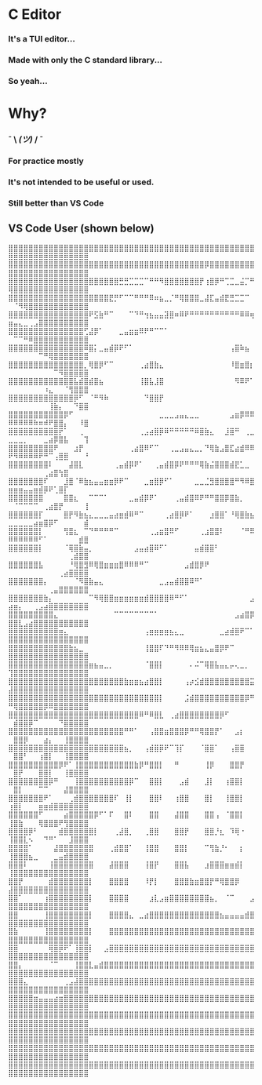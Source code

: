 # C Editor
### It's a TUI editor...
### Made with only the C standard library...
### So yeah...


# Why?
### ¯ \\ _(ツ)_ / ¯ 
### For practice mostly
### It's not intended to be useful or used.
### Still better than VS Code


## VS Code User (shown below)
⣿⣿⣿⣿⣿⣿⣿⣿⣿⣿⣿⣿⣿⣿⣿⣿⣿⣿⣿⣿⣿⣿⣿⣿⣿⣿⣿⣿⣿⣿⣿⣿⣿⣿⣿⣿⣿⣿⣿⣿⣿⣿⣿⣿⣿⣿⣿⣿⣿⣿⣿⣿⣿⣿⣿⣿⣿⣿⣿⣿⣿⣿⣿⣿⣿
⣿⣿⣿⣿⣿⣿⣿⣿⣿⣿⣿⣿⣿⣿⣿⣿⣿⣿⣿⣿⣿⣿⣿⣿⣿⣿⣿⣿⣿⣿⣿⣿⣿⣿⣿⣿⣿⣿⣿⡿⣿⣿⣿⣿⣿⣿⣿⣿⣿⣿⣿⣿⣿⣿⣿⣿⣿⣿⣿⣿⣿⣿⣿⣿⣿
⣿⣿⣿⣿⣿⣿⣿⣿⣿⣿⣿⣿⣿⣿⣿⣿⣿⣿⣿⣿⣿⣿⣛⣛⣉⣉⣉⠉⠛⠛⠻⣿⣿⣿⣿⣿⣿⣿⡟⢰⣿⡿⠛⢉⣉⣀⣬⡉⠛⢿⣿⣿⣿⣿⣿⣿⣿⣿⣿⣿⣿⣿⣿⣿⣿
⣿⣿⣿⣿⣿⣿⣿⣿⣿⣿⣿⣿⣿⣿⣿⣿⣿⣿⣿⣿⣟⡛⠋⠉⠉⠛⠛⠛⠿⠶⣦⣀⡈⠛⢿⣿⣿⣿⣀⣼⣏⣤⣾⣟⣛⣉⣉⠉⠀⠀⠈⠻⢿⣿⣿⣿⣿⣿⣿⣿⣿⣿⣿⣿⣿
⣿⣿⣿⣿⣿⣿⣿⣿⣿⣿⣿⣿⣿⣿⣿⣿⠟⣫⣷⠛⠉⠀⠀⠀⠉⠙⠛⢲⣦⣤⣤⣽⣿⠶⠿⠟⠛⠛⠛⠛⠛⠛⠛⠛⠛⠛⠿⠿⢶⣶⣤⣄⣀⢀⣠⣿⣿⣿⣿⣿⣿⣿⣿⣿⣿
⣿⣿⣿⣿⣿⣿⣿⣿⣿⣿⣿⣿⣿⣿⣿⢋⣼⡿⠁⠀⠀⠀⣀⣤⣶⣶⠿⠟⠛⠉⠉⠁⠀⠀⠀⠀⠀⠀⠀⠀⠀⠀⠀⠀⠀⠀⠀⠀⠀⠀⠉⠉⠛⠿⣿⣿⣿⣿⣿⣿⣿⣿⣿⣿⣿
⣿⣿⣿⣿⣿⣿⣿⣿⣿⣿⣿⣿⣿⣿⣿⠿⣿⡅⣀⣤⣾⡿⠟⠋⠁⠀⠀⠀⠀⠀⠀⠀⠀⠀⠀⠀⠀⠀⠀⠀⠀⠀⠀⠀⢠⣿⠷⣦⠀⠀⠀⠀⠀⠀⠀⠉⠛⢿⣿⣿⣿⣿⣿⣿⣿
⣿⣿⣿⣿⣿⣿⣿⣿⣿⣿⣿⣿⣿⣿⣿⡀⢿⣿⡿⠋⠉⠀⠀⠀⠀⠀⢀⣴⣿⣷⣄⠀⠀⠀⠀⠀⠀⠀⠀⠀⠀⠀⠀⠀⠸⣿⣶⣿⡆⠀⠀⠀⠀⠀⠀⠀⠀⠀⠉⠻⣿⣿⣿⣿⣿
⣿⣿⣿⣿⣿⣿⣿⣿⣿⣿⣿⣿⣿⣧⣾⣿⣾⣿⣦⠀⠀⠀⠀⠀⠀⠀⢸⣿⣧⣸⣿⠀⠀⠀⠀⠀⠀⠀⠀⠀⠀⠀⠀⠀⠀⠻⠿⠟⠁⠀⠀⠀⠀⠀⠀⠀⠰⣄⠀⠀⠈⢻⣿⣿⣿
⣿⣿⣿⣿⣿⣿⣿⣿⣿⣿⣿⣿⣿⡿⠋⠀⠈⠛⠻⠷⠀⠀⠀⠀⠀⠀⠀⠙⣿⣿⡟⠀⠀⠀⠀⠀⠀⠀⠀⠀⠀⠀⠀⠀⠀⠀⠀⠀⠀⠀⠀⠀⠀⠀⠀⠀⠀⢸⣷⡄⠀⠀⠙⣿⣿
⣿⣿⣿⣿⣿⣿⣿⣿⣿⣿⣿⡿⠋⠀⠀⠀⠀⠀⠀⠀⠀⠀⠀⠀⠀⠀⠀⠀⠀⠀⣀⣀⣀⣠⣤⣄⣀⣀⠀⠀⠀⠀⠀⠀⣠⣶⡿⠿⠿⠿⠿⠿⠿⠿⠷⠶⠾⠟⣿⣿⡄⠀⠀⠸⣿
⣿⣿⣿⣿⣿⣿⣿⣿⣿⣿⡟⠁⠀⠀⢀⠀⠀⠀⠀⠀⠀⠀⠀⠀⠀⠀⢀⣠⣴⣿⡿⠿⠛⠛⠛⠛⠛⠿⣿⣷⣄⠀⠀⣸⣿⠛⠀⢀⣀⣀⣀⣀⡀⠀⠀⠀⣀⣴⡿⣿⣧⠀⠀⠀⢹
⣿⣿⣿⣿⣿⣿⣿⣿⣿⠟⠀⠀⠀⣰⡟⠀⠀⠀⠀⠀⠀⠀⠀⠀⢀⣴⣿⠿⠋⠉⠀⠀⢀⣀⣠⣤⣄⣀⡀⠙⢿⣷⣠⣿⣏⣴⣾⠿⠿⠟⠻⠿⠿⠿⠿⠟⠛⠉⢠⣿⣿⠀⠀⠀⠘
⣿⣿⣿⣿⣿⣿⣿⣿⠇⠀⠀⠀⣼⣿⣇⠀⠀⠀⠀⠀⠀⢀⣤⣾⡿⠟⠁⠀⠀⢀⣤⣾⣿⡿⠟⠛⠛⠛⢿⣷⣬⣿⣿⣿⣾⣟⣁⣀⠀⠀⠀⠀⠀⠀⠀⠀⢀⣴⣿⢳⣿⠀⠀⠀⠀
⣿⣿⣿⣿⣿⣿⣿⠏⠀⠀⠀⣸⣿⠈⠿⣷⣦⣤⣤⣶⣶⡿⠟⠉⠀⠀⠀⣀⣶⣿⡿⠋⠁⠀⠀⠀⠀⣀⣀⣈⣻⣿⣿⣿⣿⠛⠻⠿⣿⣶⣶⣶⣤⣤⣶⣾⡿⠟⢁⣿⡏⠀⠀⠀⠀
⣿⣿⣿⣿⣿⣿⣿⠀⠀⠀⠀⣿⣿⣆⠀⠀⠉⠉⠉⠁⠀⠀⠀⠀⣀⣤⣾⡿⠟⠁⠀⠀⠀⢀⣤⣾⣿⠿⠟⠛⠛⣿⣿⡿⣿⣷⡀⠀⠀⠀⠈⠉⠉⠉⠉⠀⢀⣴⣿⡟⠀⠀⠀⠀⢸
⣿⣿⣿⣿⣿⣿⡏⠀⠀⠀⠀⣿⡟⠻⣷⣦⣄⣀⣀⣀⣤⣴⣶⣾⠿⠛⠉⠀⠀⠀⠀⢀⣴⣿⡿⠟⠁⠀⠀⠀⣰⣿⣿⠁⠘⢿⣿⣷⣦⣀⣀⣀⣀⣀⣴⣶⣿⡿⠋⠀⠀⠀⠀⠀⣾
⣿⣿⣿⣿⣿⣿⡇⠀⠀⠀⠀⢻⣿⣆⠀⠉⠙⠛⠛⠛⠛⠉⠀⠀⠀⠀⠀⠀⢀⣠⣶⣿⠿⠋⠀⠀⠀⠀⢀⣰⣿⣿⠇⠀⠀⠀⠈⠛⠿⠿⠿⠿⠿⠿⠿⠋⠁⠀⠀⠀⠀⠀⠀⣾⣿
⣿⣿⣿⣿⣿⣿⡇⠀⠀⠀⠀⠈⢿⣿⣷⣤⡀⠀⠀⠀⠀⠀⠀⠀⠀⣠⣤⣴⣿⠿⠋⠁⠀⠀⠀⠀⠀⣤⣾⣿⣿⠃⠀⠀⠀⠀⠀⠀⠀⠀⠀⠀⠀⠀⠀⠀⠀⠀⠀⠀⠀⢀⣾⣿⣿
⣿⣿⣿⣿⣿⣿⣧⠀⠀⠀⠀⠀⠘⢿⣿⣻⠿⢿⣿⣶⣶⣶⣿⠿⠿⠿⠛⠉⠀⠀⠀⠀⠀⠀⠀⣠⣾⣿⡿⠟⠀⠀⠀⠀⠀⠀⠀⠀⠀⠀⠀⠀⠀⠀⠀⠀⠀⠀⠀⢀⣴⣿⣿⣿⣿
⣿⣿⣿⣿⣿⣿⣿⡄⠀⠀⠀⠀⠀⠈⠻⣿⣷⣤⣄⠀⠀⠀⠀⠀⠀⠀⠀⠀⠀⠀⣀⣠⣤⣾⣿⣿⠿⠛⠁⠀⠀⠀⠀⠀⠀⠀⠀⠀⠀⠀⠀⠀⠀⠀⠀⠀⠀⢀⣤⣿⣿⣿⣿⣿⣿
⣿⣿⣿⣿⣿⣿⣿⣷⡄⠀⠀⠀⠀⠀⠀⠀⠉⠻⢿⣿⣿⣶⣶⣶⣶⣶⣶⣾⣿⣿⣿⣿⠿⠛⠋⠁⠀⠀⠀⠀⠀⠀⠀⠀⠀⠀⠀⠀⣠⣴⣶⡄⠀⠀⢀⣠⣴⣿⣿⣿⣿⣿⣿⣿⣿
⣿⣿⣿⣿⣿⣿⣿⣿⣿⣄⠀⠀⠀⠀⠀⠀⠀⠀⠀⠀⠀⠉⠉⠉⠉⠉⠉⠉⠉⠁⠀⠀⠀⠀⠀⠀⠀⠀⠀⠀⠀⠀⠀⠀⠀⣠⣴⣿⡿⣿⣿⣇⣠⣴⣿⣿⣿⣿⣿⣿⣿⣿⣿⣿⣿
⣿⣿⣿⣿⣿⣿⣿⣿⣿⣿⣶⣄⠀⠀⠀⠀⠀⠀⠀⠀⠀⠀⠀⠀⠀⠀⠀⢠⣶⣶⣶⣶⣦⣄⣀⠀⠀⠀⠀⠀⠀⠀⣀⣴⣾⣿⠟⠉⠁⣿⣿⣿⣿⣿⣿⣿⣿⣿⣿⣿⣿⣿⣿⣿⣿
⣿⣿⣿⣿⣿⣿⣿⣿⣿⣿⣿⣿⣷⣦⣀⠀⠀⠀⠀⠀⠀⠀⠀⠀⠀⠀⠀⢸⣿⣿⠏⠙⠛⠻⠿⠿⢿⣶⣦⣄⣤⣿⡿⠟⠉⠀⠀⠀⠀⣿⣿⣿⣿⣿⣿⣿⣿⣿⣿⣿⣿⣿⣿⣿⣿
⣿⣿⣿⣿⣿⣿⣿⣿⣿⣿⣿⣿⣿⣿⣿⣿⣶⣦⣤⣀⡀⠀⠀⠀⠀⠀⠀⠈⣿⣿⡇⠀⠀⠀⠀⠀⠄⠬⠉⢿⣿⣧⣤⣄⡤⢄⣀⡀⠀⢹⣿⣿⣿⣿⣿⣿⣿⣿⣿⣿⣿⣿⣿⣿⣿
⣿⣿⣿⣿⣿⣿⣿⣿⣿⣿⣿⣿⣿⣿⣿⣿⣿⣿⣿⣿⣿⣿⣿⣷⣶⣶⣦⣴⣿⣿⡇⠀⠀⠀⠀⢠⡴⣪⣾⣿⣿⣿⣿⣿⣿⣿⣿⣿⣭⣼⣿⣿⣿⣿⣿⣿⣿⣿⣿⣿⣿⣿⣿⣿⣿
⣿⣿⣿⣿⣿⣿⣿⣿⣿⣿⣿⣿⣿⣿⣿⣿⣿⣿⣿⣿⣿⣿⣿⣿⣿⣿⣿⣿⣿⣿⡇⠀⠀⠀⠀⣨⣾⣿⣿⣿⣿⣿⣿⣿⣿⣿⣿⡿⠛⠛⢿⣿⣿⣿⣿⣿⡿⠿⣿⣿⣿⣿⣿⣿⣿
⣿⣿⣿⣿⣿⣿⣿⣿⣿⣿⣿⣿⣿⣿⣿⣿⣿⣿⣿⣿⣿⣿⣿⣿⣿⣿⠿⠛⠿⣿⣇⠀⢀⣴⣿⣿⣿⣿⣿⣿⣿⣿⡿⠋⠀⠀⠀⠀⠀⠀⣾⣿⣿⡿⠉⠀⠀⠀⠀⠙⣿⣿⣿⣿⣿
⣿⣿⣿⣿⣿⣿⣿⣿⣿⣿⣿⣿⣿⣿⣿⣿⣿⣿⣿⣿⣿⣿⣿⠛⠛⠁⠀⠀⢠⣿⣿⣶⣿⣿⣿⡿⠛⠛⢿⣿⣿⡟⠁⠀⠀⣠⡆⠀⠀⠀⣿⣿⡿⠀⠀⠀⣴⡄⠀⠀⢸⣿⣿⣿⣿
⣿⣿⣿⣿⣿⣿⣿⣿⣿⣿⣿⣿⣿⣿⣿⣿⣿⣿⣿⣿⣿⣿⣿⣦⡀⠀⠀⢠⣾⣿⡿⠟⠉⢹⡏⠀⠀⠀⠈⣿⣿⠁⠀⠀⢠⣿⣿⠀⠀⠀⣿⣿⠃⠀⠀⢰⣿⡇⠀⠀⢸⣿⣿⣿⣿
⣿⣿⣿⣿⣿⣿⣿⣿⣿⣿⡿⠟⠁⢸⣿⣿⣿⣿⣿⣿⣿⣿⣿⣿⣿⣷⡿⠛⣿⣿⡇⠀⠀⠛⠀⠀⠀⠀⠀⢸⡿⠀⠀⠀⣿⣿⡟⠀⠀⠀⣿⡟⠀⠀⠀⣿⣿⡇⠀⠀⢸⣿⣿⣿⣿
⣿⣿⣿⣿⣿⣿⣿⣿⡿⠛⠀⠀⠀⢸⣿⣿⣿⣿⣿⣿⣿⣿⣿⣿⡿⠉⠀⠀⣿⣿⡇⠀⠀⠀⣠⣾⠀⠀⠀⣸⡇⠀⠀⢰⣿⣿⡇⠀⠀⠀⣿⡇⠀⠀⠀⠉⠉⠀⠀⠀⣼⣿⣿⣿⣿
⣿⣿⣿⣿⣿⣿⣿⠟⠁⠀⠀⠀⢀⣾⣿⣿⣿⣿⣿⣿⣿⠏⠀⢸⡇⠀⠀⠀⣿⣿⠇⠀⠀⢰⣿⣿⠀⠀⠀⣿⡇⠀⠀⢸⣿⣿⡇⠀⠀⢰⣿⡇⠀⠀⠀⣶⣶⣾⣿⣿⣿⣿⣿⣿⣿
⣿⣿⣿⣿⣿⣿⠋⠀⠀⠀⠀⣴⣿⣿⣿⣿⣿⡿⠋⠁⠏⠀⠀⣿⠇⠀⠀⠀⣿⣿⠀⠀⠀⣼⣿⣿⠀⠀⠀⣿⣿⢠⠀⠈⣿⣿⡇⠀⠀⢸⣿⣷⠀⠀⠀⢿⣿⣿⣿⠟⢻⣿⣿⣿⣿
⣿⣿⣿⣿⡿⠃⠀⠀⠀⠀⣾⣿⣿⣿⣿⣿⣿⡇⠀⠀⠀⢀⣼⣿⡀⠀⠀⢀⣿⣿⠀⠀⠀⣿⣿⡟⠀⠀⠀⣿⣿⡘⣆⠀⠹⢿⠐⠀⠀⢸⣿⣿⣇⠢⠀⠀⠙⠛⠁⠀⠀⣸⣿⣿⣿
⣿⣿⣿⣿⠁⠀⠀⠀⠀⣼⣿⣿⣿⣿⣿⣿⣿⠀⠀⠀⢀⣾⣿⣿⠁⠀⠀⢸⣿⣿⠀⠀⠀⣿⣿⡇⠀⠀⠀⠉⢻⣷⡘⠂⠀⠀⡆⠀⠀⢸⣿⣿⣿⣦⣀⠀⠀⠀⣀⣤⣾⣿⣿⣿⣿
⣿⣿⣿⠇⠀⠀⠀⠀⢸⣿⣿⣿⣿⣿⣿⣿⣿⠀⠀⠀⣼⣿⣿⣿⠀⠀⠀⢸⣿⡟⠀⠀⠀⣿⣿⣧⠀⠀⠀⣰⣿⣿⣿⣶⣶⣾⡇⠀⠀⢸⣿⣿⣿⣿⣿⣿⣿⣿⣿⣿⣿⣿⣿⣿⣿
⣿⣿⡟⠀⠀⠀⠀⠀⣾⣿⣿⣿⣿⣿⣿⣿⡇⠀⠀⠀⣿⣿⣿⣿⠀⠀⠀⠸⡟⡇⠀⠀⠀⣿⣿⣿⣷⣶⣿⣿⡟⠛⢿⣿⣿⡿⠀⠀⠀⣼⣿⣿⣿⣿⣿⣿⣿⣿⣿⣿⣿⣿⣿⣿⣿
⣿⣿⠁⠀⠀⠀⠀⢰⣿⣿⣿⣿⣿⣿⣿⣿⡇⠀⠀⠀⣿⣿⣿⣿⠀⠀⠀⠀⣰⣇⣠⣶⣿⣿⣿⣿⣿⣿⣿⣿⣦⡀⠀⠈⠉⠀⠀⠀⣠⣿⣿⣿⣿⣿⣿⣿⣿⣿⣿⣿⣿⣿⣿⣿⣿
⣿⣿⠀⠀⠀⠀⠀⢸⣿⣿⣿⣿⣿⣿⣿⣿⡇⠀⠀⠀⣿⣿⣿⣿⣄⠀⣀⣴⣿⣿⣿⣿⣿⣿⣿⣿⣿⣿⣿⣿⣿⣿⣦⣤⣤⣤⣤⣾⣿⣿⣿⣿⣿⣿⣿⣿⣿⣿⣿⣿⣿⣿⣿⣿⣿
⣿⣷⠀⠀⠀⠀⠀⢸⣿⣿⣿⣿⣿⣿⣿⣿⡇⠀⠀⠀⣿⣿⣿⣿⣿⣿⣿⣿⣿⣿⣿⣿⣿⣿⣿⣿⣿⣿⣿⣿⣿⣿⣿⣿⣿⣿⣿⣿⣿⣿⣿⣿⣿⣿⣿⣿⣿⣿⣿⣿⣿⣿⣿⣿⣿
⣿⣿⠀⠀⠀⠀⠀⠀⢿⣿⡿⠟⠁⢸⣿⣿⡇⠀⠀⣠⣿⣿⣿⣿⣿⣿⣿⣿⣿⣿⣿⣿⣿⣿⣿⣿⣿⣿⣿⣿⣿⣿⣿⣿⣿⣿⣿⣿⣿⣿⣿⣿⣿⣿⣿⣿⣿⣿⣿⣿⣿⣿⣿⣿⣿
⣿⣿⡄⠀⠀⠀⠀⠀⠈⠉⠀⠀⠀⢸⣿⣿⣇⣤⣾⣿⣿⣿⣿⣿⣿⣿⣿⣿⣿⣿⣿⣿⣿⣿⣿⣿⣿⣿⣿⣿⣿⣿⣿⣿⣿⣿⣿⣿⣿⣿⣿⣿⣿⣿⣿⣿⣿⣿⣿⣿⣿⣿⣿⣿⣿
⣿⣿⣿⣄⠀⠀⠀⠀⠀⠀⠀⢀⣠⣼⣿⣿⣿⣿⣿⣿⣿⣿⣿⣿⣿⣿⣿⣿⣿⣿⣿⣿⣿⣿⣿⣿⣿⣿⣿⣿⣿⣿⣿⣿⣿⣿⣿⣿⣿⣿⣿⣿⣿⣿⣿⣿⣿⣿⣿⣿⣿⣿⣿⣿⣿
⣿⣿⣿⣿⣿⣶⣤⣤⣤⣴⣶⣿⣿⣿⣿⣿⣿⣿⣿⣿⣿⣿⣿⣿⣿⣿⣿⣿⣿⣿⣿⣿⣿⣿⣿⣿⣿⣿⣿⣿⣿⣿⣿⣿⣿⣿⣿⣿⣿⣿⣿⣿⣿⣿⣿⣿⣿⣿⣿⣿⣿⣿⣿⣿⣿
⣿⣿⣿⣿⣿⣿⣿⣿⣿⣿⣿⣿⣿⣿⣿⣿⣿⣿⣿⣿⣿⣿⣿⣿⣿⣿⣿⣿⣿⣿⣿⣿⣿⣿⣿⣿⣿⣿⣿⣿⣿⣿⣿⣿⣿⣿⣿⣿⣿⣿⣿⣿⣿⣿⣿⣿⣿⣿⣿⣿⣿⣿⣿⣿⣿
⣿⣿⣿⣿⣿⣿⣿⣿⣿⣿⣿⣿⣿⣿⣿⣿⣿⣿⣿⣿⣿⣿⣿⣿⣿⣿⣿⣿⣿⣿⣿⣿⣿⣿⣿⣿⣿⣿⣿⣿⣿⣿⣿⣿⣿⣿⣿⣿⣿⣿⣿⣿⣿⣿⣿⣿⣿⣿⣿⣿⣿⣿⣿⣿⣿
⣿⣿⣿⣿⣿⣿⣿⣿⣿⣿⣿⣿⣿⣿⣿⣿⣿⣿⣿⣿⣿⣿⣿⣿⣿⣿⣿⣿⣿⣿⣿⣿⣿⣿⣿⣿⣿⣿⣿⣿⣿⣿⣿⣿⣿⣿⣿⣿⣿⣿⣿⣿⣿⣿⣿⣿⣿⣿⣿⣿⣿⣿⣿⣿⣿
⣿⣿⣿⣿⣿⣿⣿⣿⣿⣿⣿⣿⣿⣿⣿⣿⣿⣿⣿⣿⣿⣿⣿⣿⣿⣿⣿⣿⣿⣿⣿⣿⣿⣿⣿⣿⣿⣿⣿⣿⣿⣿⣿⣿⣿⣿⣿⣿⣿⣿⣿⣿⣿⣿⣿⣿⣿⣿⣿⣿⣿⣿⣿⣿⣿
